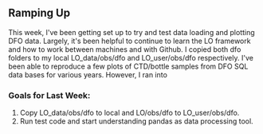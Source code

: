 ## Ramping Up
This week, I've been getting set up to try and test data loading and plotting DFO data. Largely, it's been helpful to continue to learn the LO framework and how to work between machines and with Github. I copied both dfo folders to my local LO_data/obs/dfo and LO_user/obs/dfo respectively. I've been able to reproduce a few plots of CTD/bottle samples from DFO SQL data bases for various years. However, I ran into

### Goals for Last Week:
1. Copy LO_data/obs/dfo to local and LO/obs/dfo to LO_user/obs/dfo.
2. Run test code and start understanding pandas as data processing tool.
